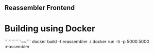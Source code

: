 ## Reassembler Frontend

# Building using Docker

````````````~~```
docker build -t reassembler ./
docker run -ti -p 5000:5000 reassembler
```
